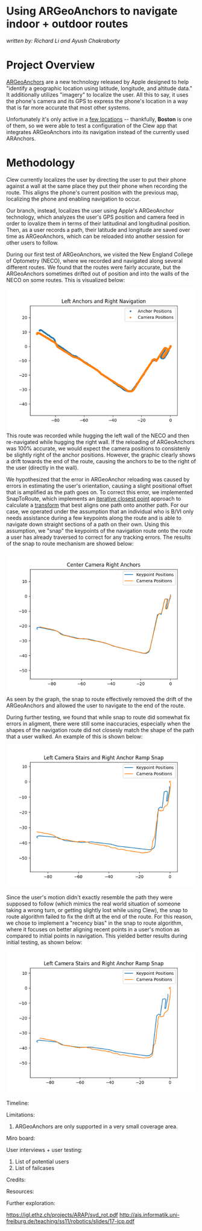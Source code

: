 # Using ARGeoAnchors to navigate indoor + outdoor routes #
*written by: Richard Li and Ayush Chakraborty*

# Project Overview
[ARGeoAnchors](https://developer.apple.com/documentation/arkit/argeoanchor) are a new technology released by Apple designed to help "identify a geographic location using latitude, longitude, and altitude data." It additionally utilizes "imagery" to localize the user. All this to say, it uses the phone's camera and its GPS to express the phone's location in a way that is far more accurate that most other systems.

Unfortunately it's only active in a [few locations](https://developer.apple.com/documentation/arkit/argeotrackingconfiguration) -- thankfully, **Boston** is one of them, so we  were able to test a configuration of the Clew app that integrates ARGeoAnchors into its navigation instead of the currently used ARAnchors.

# Methodology
Clew currently localizes the user by directing the user to put their phone against a wall at the same place they put their phone when recording the route. This aligns the phone's current position with the previous map, localizing the phone and enabling navigation to occur.

Our branch, instead, localizes the user using Apple's ARGeoAnchor technology, which analyzes the user's GPS position and camera feed in order to lovalize them in terms of their latitudinal and longitudinal position. Then, as a user records a path, their latitude and longitude are saved over time as ARGeoAnchors, which can be reloaded into another session for other users to follow. 

During our first test of ARGeoAnchors, we visited the New England College of Optometry (NECO), where we recorded and navigated along several different routes. We found that the routes were fairly accurate, but the ARGeoAnchors sometimes drifted out of position and into the walls of the NECO on some routes. This is visualized below: 

![Visualization of ARGeoAnchors when recorded hugging the Left Wall and re-navigated while hugging the Right Wall](result_imgs/visualizing_routes/leftAnchorRightCamera.png)
This route was recorded while hugging the left wall of the NECO and then re-navigated while hugging the right wall. If the reloading of ARGeoAnchors was 100% accurate, we would expect the camera positions to consistenly be slightly right of the anchor positions. However, the graphic clearly shows a drift towards the end of the route, causing the anchors to be to the right of the user (directly in the wall).

We hypothesized that the error in ARGeoAnchor reloading was caused by errors in estimating the user's orientation, causing a slight positional offset that is amplified as the path goes on. To correct this error, we implemented SnapToRoute, which implements an [iterative closest point](http://ais.informatik.uni-freiburg.de/teaching/ss11/robotics/slides/17-icp.pdf) approach to calculate a [transform](https://igl.ethz.ch/projects/ARAP/svd_rot.pdf) that best aligns one path onto another path. For our case, we operated under the assumption that an individual who is B/VI only needs assistance during a few keypoints along the route and is able to navigate down straight sections of a path on their own. Using this assumption, we "snap" the keypoints of the navigation route onto the route a user has already traversed to correct for any tracking errors. The results of the snap to route mechanism are showed below:

![Visualization of the effectiveness of Snap To Route](result_imgs/STR_visualizing_routes/FirstSuccessfulSnapRoute.png)
As seen by the graph, the snap to route effectively removed the drift of the ARGeoAnchors and allowed the user to navigate to the end of the route.

During further testing, we found that while snap to route did somewhat fix errors in aligment, there were still some inaccuracies, especially when the shapes of the navigation route did not closesly match the shape of the path that a user walked. An example of this is shown below:

![Visualization of Snap To Route on differently shaped paths](result_imgs/STR_visualizing_routes/snapTestNine.png)

Since the user's motion didn't exactly resemble the path they were supposed to follow (which mimics the real world situation of someone taking a wrong turn, or getting slightly lost while using Clew), the snap to route algorithm failed to fix the drift at the end of the route. For this reason, we chose to implement a "recency bias" in the snap to route algorithm, where it focuses on better aligning recent points in a user's motion as compared to initial points in navigation. This yielded better results during initial testing, as shown below:

![Visualization of Snap to Route with Recency Bias](result_imgs/STR_weights_data/weightsTestThree.png)

Timeline:

Limitations:
1. ARGeoAnchors are only supported in a very small coverage area.

Miro board:

User interviews + user testing:
1. List of potential users
2. List of failcases


Credits: 

Resources:

Further exploration:


https://igl.ethz.ch/projects/ARAP/svd_rot.pdf
http://ais.informatik.uni-freiburg.de/teaching/ss11/robotics/slides/17-icp.pdf